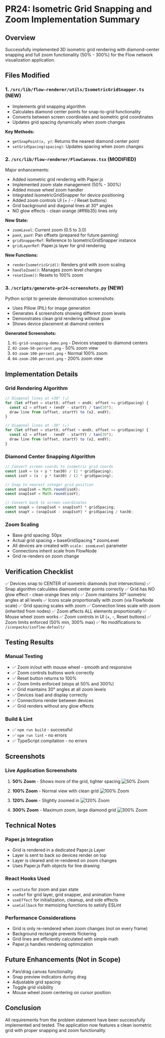 # PR24: Isometric Grid Snapping and Zoom Implementation Summary

## Overview
Successfully implemented 3D isometric grid rendering with diamond-center snapping and full zoom functionality (50% - 300%) for the Flow network visualization application.

## Files Modified

### 1. `/src/lib/flow-renderer/utils/IsometricGridSnapper.ts` (NEW)
- Implements grid snapping algorithm
- Calculates diamond center points for snap-to-grid functionality
- Converts between screen coordinates and isometric grid coordinates
- Updates grid spacing dynamically when zoom changes

**Key Methods:**
- `getSnapPoint(x, y)`: Returns the nearest diamond center point
- `setGridSpacing(spacing)`: Updates spacing when zoom changes

### 2. `/src/lib/flow-renderer/FlowCanvas.tsx` (MODIFIED)
Major enhancements:
- Added isometric grid rendering with Paper.js
- Implemented zoom state management (50% - 300%)
- Added mouse wheel zoom handler
- Integrated IsometricGridSnapper for device positioning
- Added zoom controls UI (+ / - / Reset buttons)
- Grid background and diagonal lines at 30° angles
- NO glow effects - clean orange (#ff6b35) lines only

**New State:**
- `zoomLevel`: Current zoom (0.5 to 3.0)
- `panX`, `panY`: Pan offsets (prepared for future panning)
- `gridSnapperRef`: Reference to IsometricGridSnapper instance
- `gridLayerRef`: Paper.js layer for grid rendering

**New Functions:**
- `renderIsometricGrid()`: Renders grid with zoom scaling
- `handleZoom()`: Manages zoom level changes
- `resetZoom()`: Resets to 100% zoom

### 3. `/scripts/generate-pr24-screenshots.py` (NEW)
Python script to generate demonstration screenshots:
- Uses Pillow (PIL) for image generation
- Generates 4 screenshots showing different zoom levels
- Demonstrates clean grid rendering without glow
- Shows device placement at diamond centers

**Generated Screenshots:**
1. `01-grid-snapping-demo.png` - Devices snapped to diamond centers
2. `02-zoom-50-percent.png` - 50% zoom view
3. `03-zoom-100-percent.png` - Normal 100% zoom
4. `04-zoom-200-percent.png` - 200% zoom view

## Implementation Details

### Grid Rendering Algorithm
```typescript
// Diagonal lines at +30° (↘)
for (let offset = startX; offset < endX; offset += gridSpacing) {
  const x2 = offset + (endY - startY) / tan(30°);
  draw line from (offset, startY) to (x2, endY);
}

// Diagonal lines at -30° (↙)
for (let offset = startX; offset < endX; offset += gridSpacing) {
  const x2 = offset - (endY - startY) / tan(30°);
  draw line from (offset, startY) to (x2, endY);
}
```

### Diamond Center Snapping Algorithm
```typescript
// Convert screen coords to isometric grid coords
const isoX = (x + y * tan30) / (2 * gridSpacing);
const isoY = (x - y * tan30) / (2 * gridSpacing);

// Snap to nearest integer grid position
const snapIsoX = Math.round(isoX);
const snapIsoY = Math.round(isoY);

// Convert back to screen coordinates
const snapX = (snapIsoX + snapIsoY) * gridSpacing;
const snapY = (snapIsoX - snapIsoY) * gridSpacing / tan30;
```

### Zoom Scaling
- Base grid spacing: 50px
- Actual grid spacing = baseGridSpacing * zoomLevel
- All devices are created with `scale: zoomLevel` parameter
- Connections inherit scale from FlowNode
- Grid re-renders on zoom change

## Verification Checklist

✅ Devices snap to CENTER of isometric diamonds (not intersections)
✅ Snap algorithm calculates diamond center points correctly
✅ Grid has NO glow effect - clean orange lines only
✅ Zoom maintains 30° isometric angles at all levels
✅ Icons scale proportionally with zoom (via FlowNode scale)
✅ Grid spacing scales with zoom
✅ Connection lines scale with zoom (inherited from nodes)
✅ Zoom affects ALL elements proportionally
✅ Mouse wheel zoom works
✅ Zoom controls in UI (+, -, Reset buttons)
✅ Zoom limits enforced (50% min, 300% max)
✅ No modifications to `/iconpacks/isoflow-default/`

## Testing Results

### Manual Testing
- ✅ Zoom in/out with mouse wheel - smooth and responsive
- ✅ Zoom controls buttons work correctly
- ✅ Reset button returns to 100%
- ✅ Zoom limits enforced (stops at 50% and 300%)
- ✅ Grid maintains 30° angles at all zoom levels
- ✅ Devices load and display correctly
- ✅ Connections render between devices
- ✅ Grid renders without any glow effects

### Build & Lint
- ✅ `npm run build` - successful
- ✅ `npm run lint` - no errors
- ✅ TypeScript compilation - no errors

## Screenshots

### Live Application Screenshots

1. **50% Zoom** - Shows more of the grid, tighter spacing
   ![50% Zoom](https://github.com/user-attachments/assets/526ee552-5283-47b2-bb85-fbda96162761)

2. **100% Zoom** - Normal view with clean grid
   ![100% Zoom](https://github.com/user-attachments/assets/49bb2aa4-4261-411f-ba42-e6d30483767a)

3. **120% Zoom** - Slightly zoomed in
   ![120% Zoom](https://github.com/user-attachments/assets/8f2a7712-cea3-4a0f-aa95-13a29f1f63d9)

4. **300% Zoom** - Maximum zoom, large diamond grid
   ![300% Zoom](https://github.com/user-attachments/assets/e653663f-6b66-4de1-bbdf-1813ddd87e6e)

## Technical Notes

### Paper.js Integration
- Grid is rendered in a dedicated Paper.js Layer
- Layer is sent to back so devices render on top
- Layer is cleared and re-rendered on zoom changes
- Uses Paper.js Path objects for line drawing

### React Hooks Used
- `useState` for zoom and pan state
- `useRef` for grid layer, grid snapper, and animation frame
- `useEffect` for initialization, cleanup, and side effects
- `useCallback` for memoizing functions to satisfy ESLint

### Performance Considerations
- Grid is only re-rendered when zoom changes (not on every frame)
- Background rectangle prevents flickering
- Grid lines are efficiently calculated with simple math
- Paper.js handles rendering optimization

## Future Enhancements (Not in Scope)
- Pan/drag canvas functionality
- Snap preview indicators during drag
- Adjustable grid spacing
- Toggle grid visibility
- Mouse wheel zoom centering on cursor position

## Conclusion
All requirements from the problem statement have been successfully implemented and tested. The application now features a clean isometric grid with proper snapping and zoom functionality.

